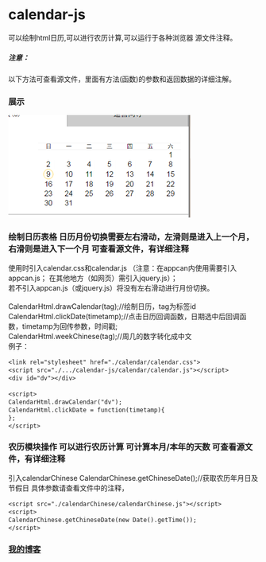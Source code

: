 # calendar-js
可以绘制html日历,可以进行农历计算,可以运行于各种浏览器
源文件注释。
##### 注意：
以下方法可查看源文件，里面有方法(函数)的参数和返回数据的详细注解。

### 展示
<p>
    <img src ="./showImg/calendar.png" />
</p>

### 绘制日历表格 日历月份切换需要左右滑动，左滑则是进入上一个月，右滑则是进入下一个月 可查看源文件，有详细注释
使用时引入calendar.css和calendar.js
（注意：在appcan内使用需要引入appcan.js；
在其他地方（如网页）需引入jquery.js）；<br>
若不引入appcan.js（或jquery.js）将没有左右滑动进行月份切换。<br><br>
CalendarHtml.drawCalendar(tag);//绘制日历，tag为标签id <br>
CalendarHtml.clickDate(timetamp);//点击日历回调函数，日期选中后回调函数，timetamp为回传参数，时间戳;<br>
CalendarHtml.weekChinese(tag);//周几的数字转化成中文<br>
例子：
```
<link rel="stylesheet" href="./calendar/calendar.css">
<script src="./.../calendar-js/calendar/calendar.js"></script>
<div id="dv"></div>

<script>
CalendarHtml.drawCalendar("dv");
CalendarHtml.clickDate = function(timetamp){
};
</script>
```
### 农历模块操作 可以进行农历计算 可计算本月/本年的天数 可查看源文件，有详细注释
引入calendarChinese
CalendarChinese.getChineseDate();//获取农历年月日及节假日 具体参数请查看文件中的注释，
```
<script src="./calendarChinese/calendarChinese.js"></script>
<script>
CalendarChinese.getChineseDate(new Date().getTime());
</script>
```

### [我的博客](http://blog.sina.com.cn/s/articlelist_6078695441_0_1.html)
